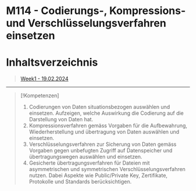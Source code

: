 # M114 - Codierungs-, Kompressions- und Verschlüsselungsverfahren einsetzen

# Inhaltsverzeichnis
> [Week1 - 19.02.2024](/19_02%20-%20Week%201/README.md)

-------------

> [!Kompetenzen]
> 1. Codierungen von Daten situationsbezogen auswählen und einsetzen. Aufzeigen, welche Auswirkung die Codierung auf die Darstellung von Daten hat.
> 2. Kompressionsverfahren gemäss Vorgaben für die Aufbewahrung, Wiederherstellung und übertragung von Daten auswählen und einsetzen.
> 3. Verschlüsselungsverfahren zur Sicherung von Daten gemäss Vorgaben gegen unbefugten Zugriff auf Datenspeicher und übertragungswegen auswählen und einsetzen.
> 4. Gesicherte übertragungsverfahren für Dateien mit asymmetrischen und symmetrischen Verschlüsselungsverfahren nutzen. Dabei Aspekte wie Public/Private Key, Zertifikate, Protokolle und Standards berücksichtigen.